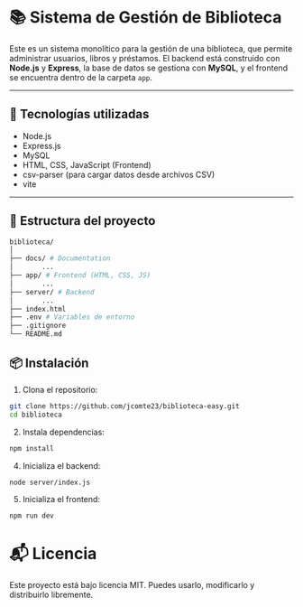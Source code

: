 # 📚 Sistema de Gestión de Biblioteca

Este es un sistema monolítico para la gestión de una biblioteca, que permite administrar usuarios, libros y préstamos. El backend está construido con **Node.js** y **Express**, la base de datos se gestiona con **MySQL**, y el frontend se encuentra dentro de la carpeta `app`.

---

## 🚀 Tecnologías utilizadas

- Node.js
- Express.js
- MySQL
- HTML, CSS, JavaScript (Frontend)
- csv-parser (para cargar datos desde archivos CSV)
- vite

---

## 📁 Estructura del proyecto
```bash
biblioteca/
│
├── docs/ # Documentation
│       ...
├── app/ # Frontend (HTML, CSS, JS)
│       ...
├── server/ # Backend
│       ...
├── index.html 
├── .env # Variables de entorno
├── .gitignore
└── README.md
```

## 📦 Instalación

1. Clona el repositorio:

```bash
git clone https://github.com/jcomte23/biblioteca-easy.git
cd biblioteca
```
2. Instala dependencias:

```bash
npm install
```

4. Inicializa el backend:
```bash
node server/index.js
```

5. Inicializa el frontend:
```bash
npm run dev
```

# 📬 Licencia
Este proyecto está bajo licencia MIT. Puedes usarlo, modificarlo y distribuirlo libremente.